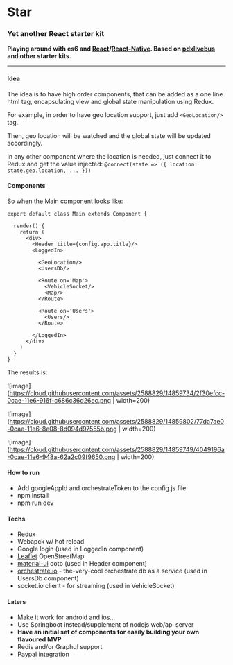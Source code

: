 # Star
### Yet another React starter kit

**Playing around with es6 and [React](https://facebook.github.io/react/)/[React-Native](https://facebook.github.io/react-native/). Based on [pdxlivebus](https://github.com/browniefed/pdxlivebus) and other starter kits.**

----

#### Idea

The idea is to have high order components, that can be added as a one line html tag,
encapsulating view and global state manipulation using Redux.

For example, in order to have geo location support, just add `<GeoLocation/>` tag.

Then, geo location will be watched and the global state will be updated accordingly.

In any other component where the location is needed, just connect it to Redux and get the value injected:
`
@connect(state => ({
  location: state.geo.location,
  ...
}))
`

#### Components
So when the Main component looks like:

```
export default class Main extends Component {

  render() {
    return (
      <div>
        <Header title={config.app.title}/>
        <LoggedIn>

          <GeoLocation/>
          <UsersDb/>

          <Route on='Map'>
            <VehicleSocket/>
            <Map/>
          </Route>

          <Route on='Users'>
            <Users/>
          </Route>

        </LoggedIn>
      </div>
    )
  }
}
```

The results is:

![image](https://cloud.githubusercontent.com/assets/2588829/14859734/2f30efcc-0cae-11e6-916f-c686c36d26ec.png | width=200)

![image](https://cloud.githubusercontent.com/assets/2588829/14859802/77da7ae0-0cae-11e6-8e08-8d094d97555b.png | width=200)

![image](https://cloud.githubusercontent.com/assets/2588829/14859749/4049196a-0cae-11e6-948a-62a2c09f9650.png | width=200)

#### How to run
- Add googleAppId and orchestrateToken to the config.js file
- npm install
- npm run dev

#### Techs

- [Redux](https://github.com/reactjs/redux)
- Webapck w/ hot reload
- Google login (used in LoggedIn component)
- [Leaflet](http://leafletjs.com/) OpenStreetMap
- [material-ui](material-ui.com) ootb (used in Header component)
- [orchestrate.io](orchestrate.io) - the-very-cool orchestrate db as a service (used in UsersDb component)
- socket.io client - for streaming (used in VehicleSocket)


#### Laters
- Make it work for android and ios...
- Use Springboot instead/supplement of nodejs web/api server
- **Have an initial set of components for easily building your own flavoured MVP**
- Redis and/or Graphql support
- Paypal integration
